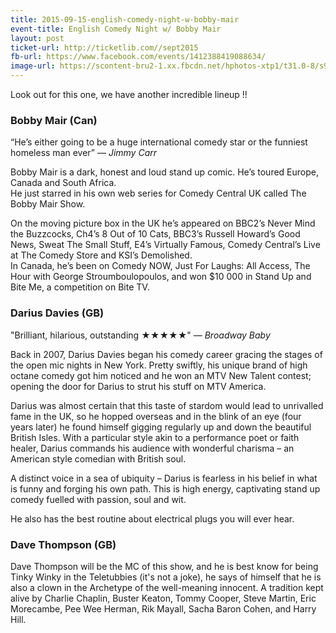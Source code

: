```yaml
---
title: 2015-09-15-english-comedy-night-w-bobby-mair
event-title: English Comedy Night w/ Bobby Mair
layout: post
ticket-url: http://ticketlib.com//sept2015
fb-url: https://www.facebook.com/events/1412388419088634/
image-url: https://scontent-bru2-1.xx.fbcdn.net/hphotos-xtp1/t31.0-8/s960x960/11219565_935878369808556_2181407540915229835_o.jpg
---
```


Look out for this one, we have another incredible lineup !!

### Bobby Mair (Can)
“He’s either going to be a huge international comedy star or the funniest homeless man ever” &mdash; *Jimmy Carr*

Bobby Mair is a dark, honest and loud stand up comic. He’s toured Europe, Canada and South Africa.  
He just starred in his own web series for Comedy Central UK called The Bobby Mair Show.

On the moving picture box in the UK he’s appeared on BBC2’s Never Mind the Buzzcocks, Ch4’s 8 Out of 10 Cats, BBC3’s Russell Howard’s Good News, Sweat The Small Stuff, E4’s Virtually Famous, Comedy Central’s Live at The Comedy Store and KSI’s Demolished.  
In Canada, he’s been on Comedy NOW, Just For Laughs: All Access, The Hour with George Stroumboulopoulos, and won $10 000 in Stand Up and Bite Me, a competition on Bite TV.


### Darius Davies (GB)
"Brilliant, hilarious, outstanding ★★★★★" &mdash; *Broadway Baby*

Back in 2007, Darius Davies began his comedy career gracing the stages of the open mic nights in New York. Pretty swiftly, his unique brand of high octane comedy got him noticed and he won an MTV New Talent contest; opening the door for Darius to strut his stuff on MTV America.

Darius was almost certain that this taste of stardom would lead to unrivalled fame in the UK, so he hopped overseas and in the blink of an eye (four years later) he found himself gigging regularly up and down the beautiful British Isles. With a particular style akin to a performance poet or faith healer, Darius commands his audience with wonderful charisma – an American style comedian with British soul.

A distinct voice in a sea of ubiquity – Darius is fearless in his belief in what is funny and forging his own path. This is high energy, captivating stand up comedy fuelled with passion, soul and wit.

He also has the best routine about electrical plugs you will ever hear.

### Dave Thompson (GB)
Dave Thompson will be the MC of this show, and he is best know for being Tinky Winky in the Teletubbies (it's not a joke), he says of himself that he is also a clown in the Archetype of the well-meaning innocent. A tradition kept alive by Charlie Chaplin, Buster Keaton, Tommy Cooper, Steve Martin, Eric Morecambe, Pee Wee Herman, Rik Mayall, Sacha Baron Cohen, and Harry Hill.